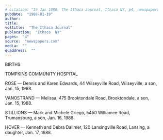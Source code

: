 ```yaml
---
# citation: "19 Jan 1988, The Ithaca Journal, Ithaca NY, p4, newspapers.com."
pubdate:  "1988-01-19"
author: 
title: 
voltitle:  "The Ithaca Journal"
publocation:  "Ithaca  NY"
pages:  "4"
source:  "newspapers.com"
media:  ""
quaddress:  ""
---
```

BIRTHS 

TOMPKINS COMMUNITY HOSPITAL 

ROSE — Dennis and Karen Edwards, 44 Wilseyville Road, Wilseyville, a son, Jan. 15, 1988. 

VANOSTRAND — Melissa, 475 Brooktondale Road, Brooktondale, a son, Jan. 15, 1988.  

STILLIONS — Mark and Michele Griego, 5450 Williamee Road, Trumansburg, a son, Jan. 16, 1988.  

HOVER — Kenneth and Debra Dallmer, 120 Lansingville Road, Lansing, a daughter, Jan. 17, 1988.

